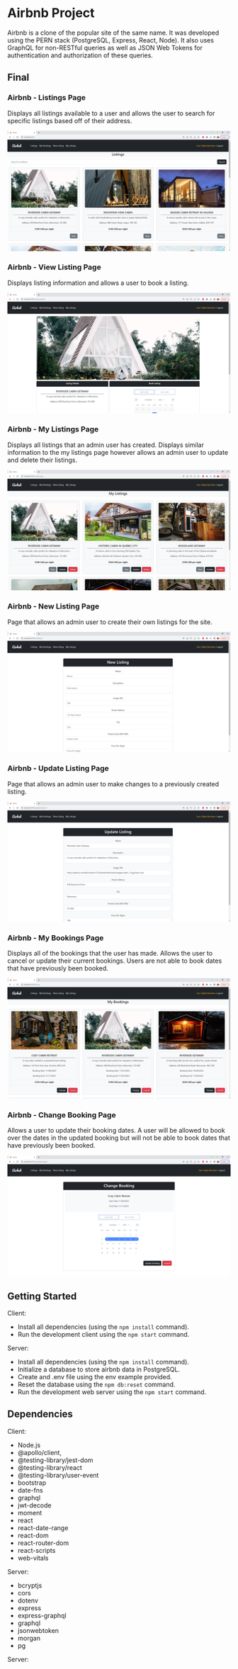 # Airbnb Project

Airbnb is a clone of the popular site of the same name. It was developed using the PERN stack (PostgreSQL, Express, React, Node). It also uses GraphQL for non-RESTful queries as well as JSON Web Tokens for authentication and authorization of these queries.

## Final 

### Airbnb - Listings Page

Displays all listings available to a user and allows the user to search for specific listings based off of their address.

!["Screenshot of Listings Page (displaying lisings)!"](https://github.com/dburnham1212/airbnb/blob/main/screenshots/ListingsPage.png)

### Airbnb - View Listing Page 

Displays listing information and allows a user to book a listing.

!["Screenshot of Listing Page (displaying a listing)!"](https://github.com/dburnham1212/airbnb/blob/main/screenshots/ViewListingPage.png)

### Airbnb - My Listings Page

Displays all listings that an admin user has created. Displays similar information to the my listings page however allows an admin user to update and delete their listings.

!["Screenshot of My Listings Page!"](https://github.com/dburnham1212/airbnb/blob/main/screenshots/MyListingsPage.png)

### Airbnb - New Listing Page

Page that allows an admin user to create their own listings for the site.

!["Screenshot of New Listing Page!"](https://github.com/dburnham1212/airbnb/blob/main/screenshots/NewListingPage.png)

### Airbnb - Update Listing Page

Page that allows an admin user to make changes to a previously created listing.

!["Screenshot of New Update Listing Page!"](https://github.com/dburnham1212/airbnb/blob/main/screenshots/UpdateListingPage.png)


### Airbnb - My Bookings Page

Displays all of the bookings that the user has made. Allows the user to cancel or update their current bookings. Users are not able to book dates that have previously been booked.

!["Screenshot of My Bookings Page!"](https://github.com/dburnham1212/airbnb/blob/main/screenshots/MyBookingsPage.png)

### Airbnb - Change Booking Page

Allows a user to update their booking dates. A user will be allowed to book over the dates in the updated booking but will not be able to book dates that have previously been booked.

!["Screenshot of Change Booking Page!"](https://github.com/dburnham1212/airbnb/blob/main/screenshots/ChangeBookingPage.png)

## Getting Started

Client:
- Install all dependencies (using the `npm install` command).
- Run the development client using the `npm start` command.

Server:
- Install all dependencies (using the `npm install` command).
- Initialize a database to store airbnb data in PostgreSQL.
- Create and .env file using the env example provided.
- Reset the database using the `npm db:reset` command.
- Run the development web server using the `npm start` command.

## Dependencies

Client:

 - Node.js
 - @apollo/client,
 - @testing-library/jest-dom
 - @testing-library/react
 - @testing-library/user-event
 - bootstrap
 - date-fns
 - graphql
 - jwt-decode
 - moment
 - react
 - react-date-range
 - react-dom
 - react-router-dom
 - react-scripts
 - web-vitals

Server:
 - bcryptjs
 - cors
 - dotenv
 - express
 - express-graphql
 - graphql
 - jsonwebtoken
 - morgan
 - pg

Server:

